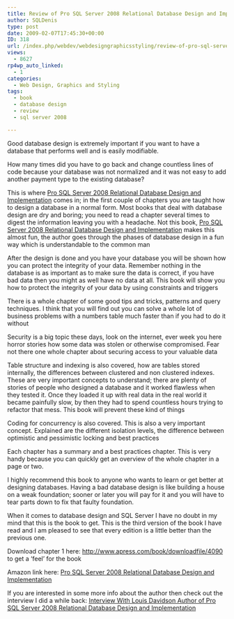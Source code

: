 ```yaml
---
title: Review of Pro SQL Server 2008 Relational Database Design and Implementation
author: SQLDenis
type: post
date: 2009-02-07T17:45:30+00:00
ID: 318
url: /index.php/webdev/webdesigngraphicsstyling/review-of-pro-sql-server-2008-relational/
views:
  - 8627
rp4wp_auto_linked:
  - 1
categories:
  - Web Design, Graphics and Styling
tags:
  - book
  - database design
  - review
  - sql server 2008

---
```

Good database design is extremely important if you want to have a database that performs well and is easily modifiable.
  
How many times did you have to go back and change countless lines of code because your database was not normalized and it was not easy to add another payment type to the existing database?

This is where [Pro SQL Server 2008 Relational Database Design and Implementation][1] comes in; in the first couple of chapters you are taught how to design a database in a normal form. Most books that deal with database design are dry and boring; you need to read a chapter several times to digest the information leaving you with a headache. Not this book, [Pro SQL Server 2008 Relational Database Design and Implementation][1] makes this almost fun, the author goes through the phases of database design in a fun way which is understandable to the common man

After the design is done and you have your database you will be shown how you can protect the integrity of your data. Remember nothing in the database is as important as to make sure the data is correct, if you have bad data then you might as well have no data at all. This book will show you how to protect the integrity of your data by using constraints and triggers

There is a whole chapter of some good tips and tricks, patterns and query techniques. I think that you will find out you can solve a whole lot of business problems with a numbers table much faster than if you had to do it without

Security is a big topic these days, look on the internet, ever week you here horror stories how some data was stolen or otherwise compromised. Fear not there one whole chapter about securing access to your valuable data

Table structure and indexing is also covered, how are tables stored internally, the differences between clustered and non clustered indexes. These are very important concepts to understand; there are plenty of stories of people who designed a database and it worked flawless when they tested it. Once they loaded it up with real data in the real world it became painfully slow, by then they had to spend countless hours trying to refactor that mess. This book will prevent these kind of things

Coding for concurrency is also covered. This is also a very important concept. Explained are the different isolation levels, the difference between optimistic and pessimistic locking and best practices

Each chapter has a summary and a best practices chapter. This is very handy because you can quickly get an overview of the whole chapter in a page or two.

I highly recommend this book to anyone who wants to learn or get better at designing databases. Having a bad database design is like building a house on a weak foundation; sooner or later you will pay for it and you will have to tear parts down to fix that faulty foundation.

When it comes to database design and SQL Server I have no doubt in my mind that this is the book to get. This is the third version of the book I have read and I am pleased to see that every edition is a little better than the previous one.

Download chapter 1 here: http://www.apress.com/book/downloadfile/4090 to get a &#8216;feel&#8217; for the book

Amazon link here: [Pro SQL Server 2008 Relational Database Design and Implementation][1]

If you are interested in some more info about the author then check out the interview I did a while back: [Interview With Louis Davidson Author of Pro SQL Server 2008 Relational Database Design and Implementation][2]

 [1]: http://www.amazon.com/gp/product/143020866X/002-3562882-4309664?ie=UTF8&tag=sql08-20&linkCode=xm2&camp=1789&creativeASIN=143020866X
 [2]: /index.php/DataMgmt/DataDesign/interview-with-louis-davidson-author-of-